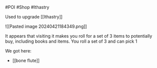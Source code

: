 #POI #Shop #Ithastry 

Used to upgrade [[Ithastry]]

![[Pasted image 20240421184349.png]]

It appears that visiting it makes you roll for a set of 3 items to potentially buy, including books and items. You roll a set of 3 and can pick 1

We got here:
- [[bone flute]]